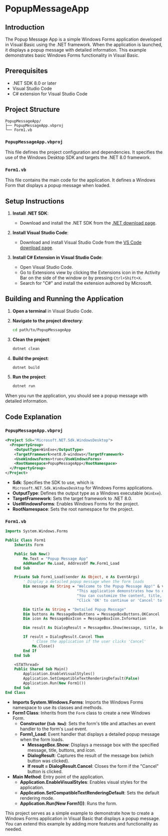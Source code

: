 # PopupMessageApp

## Introduction

The Popup Message App is a simple Windows Forms application developed in Visual Basic using the .NET framework. When the application is launched, it displays a popup message with detailed information. This example demonstrates basic Windows Forms functionality in Visual Basic.

## Prerequisites

- .NET SDK 8.0 or later
- Visual Studio Code
- C# extension for Visual Studio Code

## Project Structure

```
PopupMessageApp/
├── PopupMessageApp.vbproj
└── Form1.vb
```

### `PopupMessageApp.vbproj`

This file defines the project configuration and dependencies. It specifies the use of the Windows Desktop SDK and targets the .NET 8.0 framework.

### `Form1.vb`

This file contains the main code for the application. It defines a Windows Form that displays a popup message when loaded.

## Setup Instructions

1. **Install .NET SDK**:
   - Download and install the .NET SDK from the [.NET download page](https://dotnet.microsoft.com/download).

2. **Install Visual Studio Code**:
   - Download and install Visual Studio Code from the [VS Code download page](https://code.visualstudio.com/Download).

3. **Install C# Extension in Visual Studio Code**:
   - Open Visual Studio Code.
   - Go to Extensions view by clicking the Extensions icon in the Activity Bar on the side of the window or by pressing `Ctrl+Shift+X`.
   - Search for "C#" and install the extension authored by Microsoft.

## Building and Running the Application

1. **Open a terminal** in Visual Studio Code.

2. **Navigate to the project directory**:
   ```sh
   cd path/to/PopupMessageApp
   ```

3. **Clean the project**:
   ```sh
   dotnet clean
   ```

4. **Build the project**:
   ```sh
   dotnet build
   ```

5. **Run the project**:
   ```sh
   dotnet run
   ```

When you run the application, you should see a popup message with detailed information.

## Code Explanation

### `PopupMessageApp.vbproj`

```xml
<Project Sdk="Microsoft.NET.Sdk.WindowsDesktop">
  <PropertyGroup>
    <OutputType>WinExe</OutputType>
    <TargetFramework>net8.0-windows</TargetFramework>
    <UseWindowsForms>true</UseWindowsForms>
    <RootNamespace>PopupMessageApp</RootNamespace>
  </PropertyGroup>
</Project>
```

- **Sdk**: Specifies the SDK to use, which is `Microsoft.NET.Sdk.WindowsDesktop` for Windows Forms applications.
- **OutputType**: Defines the output type as a Windows executable (`WinExe`).
- **TargetFramework**: Sets the target framework to .NET 8.0.
- **UseWindowsForms**: Enables Windows Forms for the project.
- **RootNamespace**: Sets the root namespace for the project.

### `Form1.vb`

```vb
Imports System.Windows.Forms

Public Class Form1
    Inherits Form

    Public Sub New()
        Me.Text = "Popup Message App"
        AddHandler Me.Load, AddressOf Me.Form1_Load
    End Sub

    Private Sub Form1_Load(sender As Object, e As EventArgs)
        ' Display a detailed popup message when the form loads
        Dim message As String = "Welcome to the Popup Message App!" & vbCrLf & vbCrLf &
                                "This application demonstrates how to display a message box in Visual Basic." & vbCrLf &
                                "You can customize the content, title, buttons, and icon of the message box." & vbCrLf &
                                "Click 'OK' to continue or 'Cancel' to exit."

        Dim title As String = "Detailed Popup Message"
        Dim buttons As MessageBoxButtons = MessageBoxButtons.OKCancel
        Dim icon As MessageBoxIcon = MessageBoxIcon.Information

        Dim result As DialogResult = MessageBox.Show(message, title, buttons, icon)

        If result = DialogResult.Cancel Then
            ' Close the application if the user clicks 'Cancel'
            Me.Close()
        End If
    End Sub

    <STAThread>
    Public Shared Sub Main()
        Application.EnableVisualStyles()
        Application.SetCompatibleTextRenderingDefault(False)
        Application.Run(New Form1())
    End Sub
End Class
```

- **Imports System.Windows.Forms**: Imports the Windows Forms namespace to use its classes and methods.
- **Form1 Class**: Inherits from the `Form` class to create a new Windows Form.
  - **Constructor (`Sub New`)**: Sets the form's title and attaches an event handler to the form's `Load` event.
  - **Form1_Load**: Event handler that displays a detailed popup message when the form loads.
    - **MessageBox.Show**: Displays a message box with the specified message, title, buttons, and icon.
    - **DialogResult**: Captures the result of the message box (which button was clicked).
    - **If result = DialogResult.Cancel**: Closes the form if the "Cancel" button is clicked.
- **Main Method**: Entry point of the application.
  - **Application.EnableVisualStyles**: Enables visual styles for the application.
  - **Application.SetCompatibleTextRenderingDefault**: Sets the default rendering mode.
  - **Application.Run(New Form1())**: Runs the form.

This project serves as a simple example to demonstrate how to create a Windows Forms application in Visual Basic that displays a popup message. You can extend this example by adding more features and functionality as needed.
